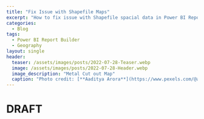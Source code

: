 ```yaml
---
title: "Fix Issue with Shapefile Maps"
excerpt: "How to fix issue with Shapefile spacial data in Power BI Report Builder (and SSRS)."
categories:
  - Blog
tags:
  - Power BI Report Builder
  - Geography
layout: single
header:
  teaser: /assets/images/posts/2022-07-28-Teaser.webp
  image: /assets/images/posts/2022-07-28-Header.webp
  image_description: "Metal Cut out Map"
  caption: "Photo credit: [**Aaditya Arora**](https://www.pexels.com/@aaditya-arora-188236/)"
---
```

# DRAFT